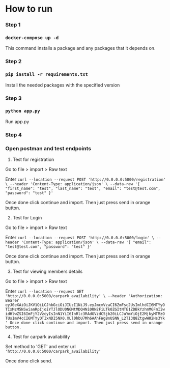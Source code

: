 # How to run

### Step 1

### `docker-compose up -d`

This command installs a package and any packages that it depends on.

### Step 2

### `pip install -r requirements.txt`

Install the needed packages with the specified version

### Step 3

### `python app.py`

Run app.py

### Step 4

### Open postman and test endpoints

1. Test for registration

Go to file > import > Raw text

Enter `curl --location --request POST 'http://0.0.0.0:5000/registration' \ --header 'Content-Type: application/json' \ --data-raw '{ "first_name": "test", "last_name": "test", "email": "test@test.com", "password": "test" }' `

Once done click continue and import. Then just press send in orange button.

2. Test for Login

Go to file > import > Raw text

Enter `curl --location --request POST 'http://0.0.0.0:5000/login' \ --header 'Content-Type: application/json' \ --data-raw '{ "email": "test@test.com", "password": "test" }' `

Once done click continue and import. Then just press send in orange button.

3. Test for viewing members details

Go to file > import > Raw text

Enter `curl --location --request GET 'http://0.0.0.0:5000/carpark_availability' \ --header 'Authorization: Bearer eyJ0eXAiOiJKV1QiLCJhbGciOiJIUzI1NiJ9.eyJmcmVzaCI6ZmFsc2UsImlhdCI6MTYyOTIxMzM5NSwianRpIjoiYTJlODU0NGMtMDQ4Ni00N2FiLTk0ZGItNTE1ZDBkYzhmMGFmIiwidHlwZSI6ImFjY2VzcyIsInN1YiI6InRlc3RAdGVzdC5jb20iLCJuYmYiOjE2MjkyMTMzOTUsImV4cCI6MTYyOTIxNDI5NX0.XLl0hbU7Mh6AAhFWgBnUSNN_L2TI3Q8ZtgwW02Hs3Yk' Once done click continue and import. Then just press send in orange button.`

4. Test for carpark availability

Set method to 'GET' and enter url `'http://0.0.0.0:5000/carpark_availability'`

Once done click send.
